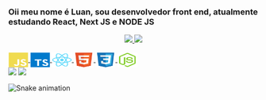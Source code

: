### Oii meu nome é Luan, sou desenvolvedor front end, atualmente estudando React, Next JS e NODE JS

<div align="center">
  <a href="https://github.com/rafaballerini">
  <img height="150em" src="https://github-readme-stats.vercel.app/api?username=luanfsouza&show_icons=true&theme=monokai&include_all_commits=true&count_private=true"/>
  <img height="150em" src="https://github-readme-stats.vercel.app/api/top-langs/?username=luanfsouza&layout=compact&langs_count=7&theme=monokai"/>
</div>
<div style="display: inline_block"><br>
  <img align="center" alt="Luan-Js" height="30" width="40" src="https://raw.githubusercontent.com/devicons/devicon/master/icons/javascript/javascript-plain.svg">
  <img align="center" alt="Luan-Ts" height="30" width="40" src="https://raw.githubusercontent.com/devicons/devicon/master/icons/typescript/typescript-plain.svg">
  <img align="center" alt="Luan-React" height="30" width="40" src="https://raw.githubusercontent.com/devicons/devicon/master/icons/react/react-original.svg">
  <img align="center" alt="Luan-HTML" height="30" width="40" src="https://raw.githubusercontent.com/devicons/devicon/master/icons/html5/html5-original.svg">
  <img align="center" alt="Luan-CSS" height="30" width="40" src="https://raw.githubusercontent.com/devicons/devicon/master/icons/css3/css3-original.svg">
  <img align="center" alt="Luan-CSS" height="30" width="40" src="https://raw.githubusercontent.com/devicons/devicon/master/icons/nodejs/nodejs-original.svg">

</div>

  
  <div> 
  <a href = "mailto:luanferreira7777@gmail.com"><img src="https://img.shields.io/badge/-Gmail-%23333?style=for-the-badge&logo=gmail&logoColor=white" target="_blank"></a>
  <a href="https://www.linkedin.com/in/luan-souza-6b4a25181" target="_blank"><img src="https://img.shields.io/badge/-LinkedIn-%230077B5?style=for-the-/*badge&logo=linkedin&logoColor=white" target="_blank"></a>
 
  ![Snake animation](https://github.com/luanfsouza/luanfsouza/blob/output/github-contribution-grid-snake.svg)
 
</div>
